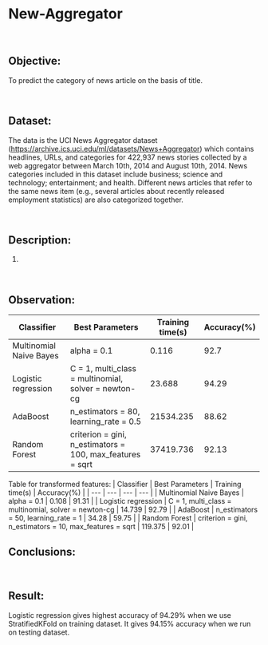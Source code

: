 # New-Aggregator
<br>

## Objective:
To predict the category of news article on the basis of title.

<br>

## Dataset:
The data is the UCI News Aggregator dataset (https://archive.ics.uci.edu/ml/datasets/News+Aggregator) which contains headlines, URLs, and categories for 422,937 news stories collected by a web aggregator between March 10th, 2014 and August 10th, 2014.
News categories included in this dataset include business; science and technology; entertainment; and health. Different news articles that refer to the same news item (e.g., several articles about recently released employment statistics) are also categorized together.

<br>

## Description:
1. 

<br>

## Observation:

| Classifier | Best Parameters | Training time(s) | Accuracy(%)  |
| --- | --- | --- | --- |
| Multinomial Naive Bayes | alpha = 0.1 | 0.116 | 92.7 |
| Logistic regression | C = 1, multi_class = multinomial, solver = newton-cg | 23.688 | 94.29 | 	
| AdaBoost | n_estimators = 80, learning_rate = 0.5  | 21534.235 |88.62 |	
| Random Forest | criterion = gini, n_estimators = 100, max_features = sqrt | 37419.736 | 92.13 |

Table for transformed features:
| Classifier | Best Parameters | Training time(s) | Accuracy(%)  |
| --- | --- | --- | --- |
| Multinomial Naive Bayes | alpha = 0.1 | 0.108 | 91.31 |
| Logistic regression | C = 1, multi_class = multinomial, solver = newton-cg | 14.739 | 92.79 | 
| AdaBoost | n_estimators = 50, learning_rate = 1 | 34.28 | 59.75 |
| Random Forest | criterion = gini, n_estimators = 10, max_features = sqrt | 119.375 | 92.01 |
<br>

## Conclusions:



<br>

## Result:
Logistic regression gives highest accuracy of 94.29% when we use StratifiedKFold on training dataset. It gives 94.15% accuracy when we run on testing dataset.

